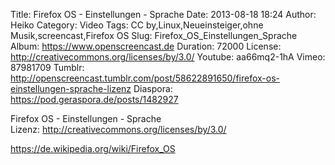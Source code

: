 Title: Firefox OS - Einstellungen - Sprache
Date: 2013-08-18 18:24
Author: Heiko
Category: Video
Tags: CC by,Linux,Neueinsteiger,ohne Musik,screencast,Firefox OS
Slug: Firefox_OS_Einstellungen_Sprache
Album: https://www.openscreencast.de
Duration: 72000
License: http://creativecommons.org/licenses/by/3.0/
Youtube: aa66mq2-1hA
Vimeo: 87981709
Tumblr: http://openscreencast.tumblr.com/post/58622891650/firefox-os-einstellungen-sprache-lizenz
Diaspora: https://pod.geraspora.de/posts/1482927

Firefox OS - Einstellungen - Sprache  
Lizenz: <http://creativecommons.org/licenses/by/3.0/>  
  
<https://de.wikipedia.org/wiki/Firefox_OS>

